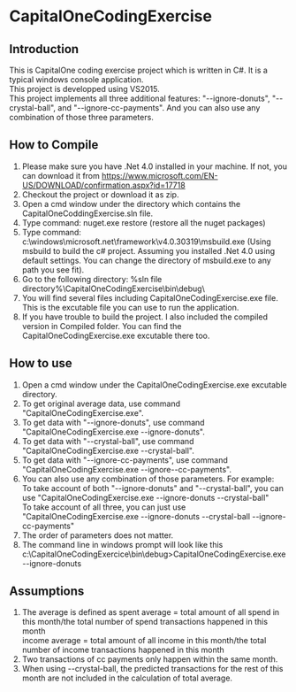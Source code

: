 # CapitalOneCodingExercise
## Introduction
This is CapitalOne coding exercise project which is written in C#. It is a typical windows console application.<br />
This project is developped using VS2015.<br />
This project implements all three additional features: "--ignore-donuts", "--crystal-ball", and "--ignore-cc-payments". And you can also use any combination of those three parameters.<br />

## How to Compile
1. Please make sure you have .Net 4.0 installed in your machine. If not, you can download it from https://www.microsoft.com/EN-US/DOWNLOAD/confirmation.aspx?id=17718
2. Checkout the project or download it as zip.
3. Open a cmd window under the directory which contains the CapitalOneCoddingExercise.sln file.
4. Type command: nuget.exe restore (restore all the nuget packages)
5. Type command: c:\windows\microsoft.net\framework\v4.0.30319\msbuild.exe (Using msbuild to build the c# project. Assuming you installed .Net 4.0 using default settings. You can change the directory of msbuild.exe to any path you see fit).
6. Go to the following directory: %sln file directory%\CapitalOneCodingExercise\bin\debug\
7. You will find several files including CapitalOneCodingExercise.exe file. This is the excutable file you can use to run the application.
8. If you have trouble to build the project. I also included the compiled version in Compiled folder. You can find the CapitalOneCodingExercise.exe excutable there too.

## How to use
1. Open a cmd window under the CapitalOneCodingExercise.exe excutable directory.
2. To get original average data, use command "CapitalOneCodingExercise.exe".
3. To get data with "--ignore-donuts", use command "CapitalOneCodingExercise.exe --ignore-donuts".
4. To get data with "--crystal-ball", use command "CapitalOneCodingExercise.exe --crystal-ball".
5. To get data with "--ignore-cc-payments", use command "CapitalOneCodingExercise.exe --ignore--cc-payments".
6. You can also use any combination of those parameters. For example:<br />
   To take account of both "--ignore-donuts" and "--crystal-ball", you can use "CapitalOneCodingExercise.exe --ignore-donuts --crystal-ball"<br />
   To take account of all three, you can just use "CapitalOneCodingExercise.exe --ignore-donuts --crystal-ball --ignore-cc-payments"
7. The order of parameters does not matter.
8. The command line in windows prompt will look like this
   c:\CapitalOneCodingExercice\bin\debug>CapitalOneCodingExercise.exe --ignore-donuts


## Assumptions
1. The average is defined as
   spent average = total amount of all spend in this month/the total number of spend transactions happened in this month<br />
   income average = total amount of all income in this month/the total number of income transactions happened in this month
2. Two transactions of cc payments only happen within the same month.
3. When using --crystal-ball, the predicted transactions for the rest of this month are not included in the calculation of total average.
